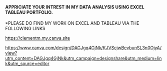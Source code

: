 #### APPRICIATE YOUR INTREST IN MY DATA ANALYSIS USING EXCEL TABLEAU PORTFOLIO.

*PLEASE DO FIND MY WORK ON EXCEL AND TABLEAU VIA THE FOLLOWING LINKS

https://clementm.my.canva.site

https://www.canva.com/design/DAGJgq4GjNk/KJVScjwBevbunSL3n0OjyA/view?utm_content=DAGJgq4GjNk&utm_campaign=designshare&utm_medium=link&utm_source=editor
